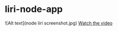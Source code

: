 # liri-node-app
![Alt text](node liri screenshot.jpg)
[Watch the video](https://drive.google.com/file/d/1-5aznZlZloVpOjms0tw2v5DwYkBCtTZB/view)
